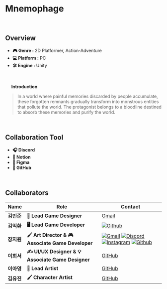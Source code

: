 # Mnemophage
<br>

## Overview
- **🎮 Genre :** 2D Platformer, Action-Adventure
- **💻 Platform :** PC
- **🛠 Engine :** Unity
<br>

&nbsp;&nbsp;&nbsp;&nbsp; **Introduction**
> In a world where painful memories discarded by people accumulate, these forgotten remnants gradually transform into monstrous entities that pollute the world. The protagonist belongs to a bloodline destined to absorb these memories and purify the world.</p>
<br>

## Collaboration Tool
- **🎧 Discord** 
- **📝 Notion** 
- **🎨 Figma**
- **🐙 GitHub** 

<br>

## Collaborators  

| Name | Role | Contact |
|------|------|--------|
| **김민준** | **👑 Lead Game Designer**	| [Gmail](https://github.com/username1) |
| **김익환** | **🖥️ Lead Game Developer** | [![Github](https://img.shields.io/badge/--333333.svg?&style=for-the-badge&logo=github&logoColor=D9E6F2&logoWidth=40&label=)](https://github.com/Kimighwan) |
| **장지원** | **🖌️ Art Director & 🎮 Associate Game Developer** | [![Gmail](https://img.shields.io/badge/gmail-333333.svg?&style=for-the-badge&logo=gmail&logoColor=D9E6F2)](https://mail.google.com/mail/?view=cm&fs=1&to=aspyn.j04@gmail.com) [![Discord](https://img.shields.io/badge/discord-333333.svg?&style=for-the-badge&logo=discord&logoColor=D9E6F2)](https://www.discord.com/users/826455342350073887) [![Instagram](https://img.shields.io/badge/instagram-333333.svg?&style=for-the-badge&logo=instagram&logoColor=D9E6F2)](https://instagram.com/aspyn._.j) [![Github](https://img.shields.io/badge/github-333333.svg?&style=for-the-badge&logo=github&logoColor=D9E6F2)](https://github.com/aspyn04)|
| **이희서** | **✍️ UI/UX Designer & 💡 Associate Game Designer** | [GitHub](https://github.com/username5) |
| **이아영** | **🎨 Lead Artist**  | [GitHub](https://github.com/username4) |
| **김유진** | **🖌️ Character Artist**  | [GitHub](https://github.com/username3) |
